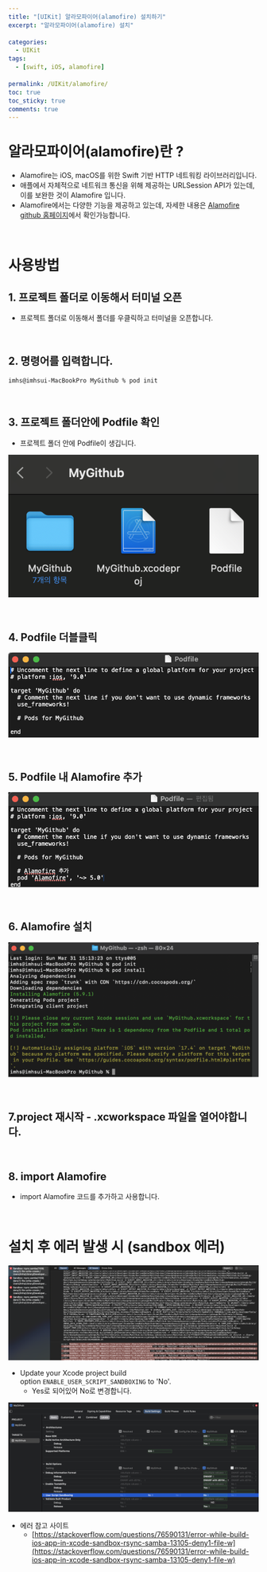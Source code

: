 ```yaml
---
title: "[UIKit] 알라모파이어(alamofire) 설치하기"
excerpt: "알라모파이어(alamofire) 설치"
  
categories:
  - UIKit
tags:
  - [swift, iOS, alamofire]

permalink: /UIKit/alamofire/ 
toc: true         
toc_sticky: true   
comments: true      
---
```


# 알라모파이어(alamofire)란 ? 
- Alamofire는 iOS, macOS를 위한 Swift 기반 HTTP 네트워킹 라이브러리입니다.
- 애플에서 자체적으로 네트워크 통신을 위해 제공하는 URLSession API가 있는데, 이를 보완한 것이 Alamofire 입니다.
- Alamofire에서는 다양한 기능을 제공하고 있는데, 자세한 내용은 [Alamofire github 홈페이지](https://github.com/Alamofire/Alamofire)에서 확인가능합니다. 

<br>

# 사용방법 
## 1. 프로젝트 폴더로 이동해서 터미널 오픈
- 프로젝트 폴더로 이동해서 폴더를 우클릭하고 터미널을 오픈합니다. 

<br>

## 2. 명령어를 입력합니다. 
```console
imhs@imhsui-MacBookPro MyGithub % pod init
``` 

<br>

## 3. 프로젝트 폴더안에 Podfile 확인 
- 프로젝트 폴더 안에 Podfile이 생깁니다. 

![](/assets/images/categories/uikit/2024-04-02-alamofire1.png)

<br>

## 4. Podfile 더블클릭 
![](/assets/images/categories/uikit/2024-04-02-alamofire2.png)

<br>

## 5. Podfile 내 Alamofire 추가 
![](/assets/images/categories/uikit/2024-04-02-alamofire3.png)

<br>

## 6. Alamofire 설치 
![](/assets/images/categories/uikit/2024-04-02-alamofire4.png)

<br>

## 7.project 재시작 - .xcworkspace 파일을 열어야합니다. 

<br>

## 8. import Alamofire 
- import Alamofire 코드를 추가하고 사용합니다.  

<br>

# 설치 후 에러 발생 시 (sandbox 에러)

![](/assets/images/categories/uikit/2024-04-02-alamofire5.png)

- Update your Xcode project build option `ENABLE_USER_SCRIPT_SANDBOXING` to 'No'.
    - Yes로 되어있어 No로 변경합니다. 

![](/assets/images/categories/uikit/2024-04-02-alamofire6.png)

- 에러 참고 사이트 
    - [https://stackoverflow.com/questions/76590131/error-while-build-ios-app-in-xcode-sandbox-rsync-samba-13105-deny1-file-w](https://stackoverflow.com/questions/76590131/error-while-build-ios-app-in-xcode-sandbox-rsync-samba-13105-deny1-file-w)